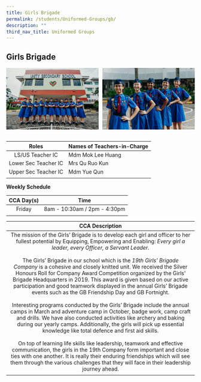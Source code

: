 ```yaml
---
title: Girls Brigade
permalink: /students/Uniformed-Groups/gb/
description: ""
third_nav_title: Uniformed Groups
---
```

## Girls Brigade

<img src="/images/19thGB-01.jpg" style="width:49%" align=left>
<img src="/images/19thGB-03.jpg" style="width:49%" align=right>
<br clear="left"><br>

| **Roles** | **Names of Teachers-in-Charge** |
|:---:|---|
| LS/US Teacher IC | Mdm Mok Lee Huang |
| Lower Sec Teacher IC | Mrs Qu Ruo Kun |
| Upper Sec Teacher IC | Mdm Yue Qun |
|  |  |

**Weekly Schedule**

| **CCA Day(s)** | **Time** |
|:---:|---|
| Friday | 8am - 10:30am / 2pm - 4:30pm |
|  |  |

| **CCA Description** |
|:---:|
| The mission of the Girls’ Brigade is to develop each girl and officer to her fullest potential by Equipping, Empowering and Enabling: _Every girl a leader, every Officer, a Servant Leader._  <br><br>The Girls’ Brigade in our school which is the _19th Girls’ Brigade Company_ is a cohesive and closely knitted unit. We received the Silver Honours Roll for Company Award Competition organized by the Girls’ Brigade Headquarters in 2019. This award is given based on our active participation and good teamwork displayed in the annual Girls’ Brigade events such as the GB Friendship Day and GB Fortnight.  <br><br>Interesting programs conducted by the Girls’ Brigade include the annual camps in March and adventure camp in October, badge work, camp craft and drills. We have also conducted activities like archery and baking during our yearly camps. Additionally, the girls will pick up essential knowledge like total defence and first aid skills.  <br><br>On top of learning life skills like leadership, teamwork and effective communication, the girls in the 19th Company form important and close ties with one another. It is really their enduring friendships which will see them through the various challenges that they will face in their leadership journey ahead. |
|  |